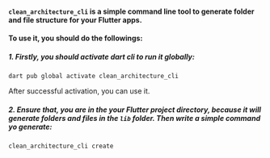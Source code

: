 #### `clean_architecture_cli` is a simple command line tool to generate folder and file structure for your Flutter apps.

#### To use it, you should do the followings:

##### 1. Firstly, you should activate dart cli to run it globally:

    dart pub global activate clean_architecture_cli

After successful activation, you can use it.

##### 2. Ensure that, you are in the your Flutter project directory, because it will generate folders and files in the `lib` folder. Then write a simple command yo generate:

    clean_architecture_cli create

